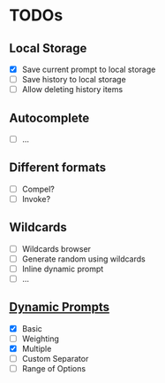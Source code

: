 # TODOs

## Local Storage

- [x] Save current prompt to local storage
- [ ] Save history to local storage
- [ ] Allow deleting history items

## Autocomplete

- [ ] ...

## Different formats

- [ ] Compel?
- [ ] Invoke?

## Wildcards

- [ ] Wildcards browser
- [ ] Generate random using wildcards
- [ ] Inline dynamic prompt
- [ ] ...

## [Dynamic Prompts](https://github.com/adieyal/sd-dynamic-prompts/blob/main/docs/SYNTAX.md#syntax-guide)

- [x] Basic
- [ ] Weighting
- [x] Multiple
- [ ] Custom Separator
- [ ] Range of Options
